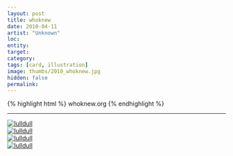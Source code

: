 ```yaml
---
layout: post
title: whoknew
date: 2010-04-11
artist: "Unknown"
loc: 
entity: 
target: 
category: 
tags: [card, illustration]
image: thumbs/2010_whoknew.jpg
hidden: false
permalink:
---
```




{% highlight html %}
whoknew.org
{% endhighlight %}

---



<div class="post_image">
	<a href="{{ site.baseurl }}/images/posts/2010_whoknew/001.jpg" target="_blank">
	<img src="{{ site.baseurl }}/images/posts/2010_whoknew/001.jpg" alt="lulldull"></a>
</div>

<div class="post_image">
	<a href="{{ site.baseurl }}/images/posts/2010_whoknew/002.jpg" target="_blank">
	<img src="{{ site.baseurl }}/images/posts/2010_whoknew/002.jpg" alt="lulldull"></a>
</div>

<div class="post_image">
	<a href="{{ site.baseurl }}/images/posts/2010_whoknew/003.jpg" target="_blank">
	<img src="{{ site.baseurl }}/images/posts/2010_whoknew/003.jpg" alt="lulldull"></a>
</div>

<div class="post_image">
	<a href="{{ site.baseurl }}/images/posts/2010_whoknew/004.jpg" target="_blank">
	<img src="{{ site.baseurl }}/images/posts/2010_whoknew/004.jpg" alt="lulldull"></a>
</div>
